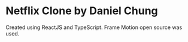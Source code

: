 # Netflix Clone by Daniel Chung
Created using ReactJS and TypeScript.
Frame Motion open source was used.
